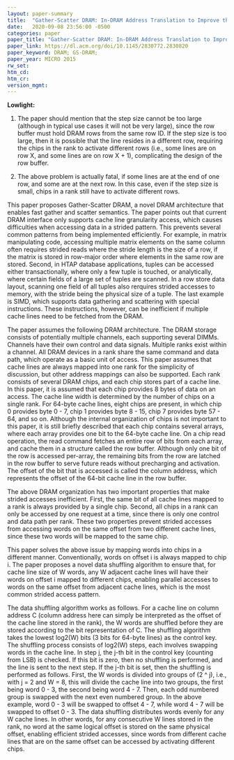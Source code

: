 ```yaml
---
layout: paper-summary
title:  "Gather-Scatter DRAM: In-DRAM Address Translation to Improve the Spatial Locality of Non-unit Strided Accesses"
date:   2020-09-08 23:56:00 -0500
categories: paper
paper_title: "Gather-Scatter DRAM: In-DRAM Address Translation to Improve the Spatial Locality of Non-unit Strided Accesses"
paper_link: https://dl.acm.org/doi/10.1145/2830772.2830820
paper_keyword: DRAM; GS-DRAM; 
paper_year: MICRO 2015
rw_set:
htm_cd:
htm_cr:
version_mgmt:
---
```


**Lowlight:**

1. The paper should mention that the step size cannot be too large (although in typical use cases it will not be
   very large), since the row buffer must hold DRAM rows from the same row ID. If the step size is too large,
   then it is possible that the line resides in a different row, requiring the chips in the rank to activate different
   rows (i.e., some lines are on row X, and some lines are on row X + 1), complicating the design of the row buffer.

2. The above problem is actually fatal, if some lines are at the end of one row, and some are at the next row. In this
   case, even if the step size is small, chips in a rank still have to activate different rows.

This paper proposes Gather-Scatter DRAM, a novel DRAM architecture that enables fast gather and scatter semantics.
The paper points out that current DRAM interface only supports cache line granularity access, which causes difficulties
when accessing data in a strided pattern. This prevents several common patterns from being implemented efficiently.
For example, in matrix manipulating code, accessing multiple matrix elements on the same column often requires strided 
reads where the stride length is the size of a row, if the matrix is stored in row-major order where elements in the 
same row are stored. Second, in HTAP database applications, tuples can be accessed either transactionally,
where only a few tuple is touched, or analytically, where certain fields of a large set of tuples are scanned. In a row 
store data layout, scanning one field of all tuples also rerquires strided accesses to memory, with the stride being the 
physical size of a tuple. 
The last example is SIMD, which supports data gathering and scattering with special instructions. These instructions,
however, can be inefficient if multiple cache lines need to be fetched from the DRAM.

The paper assumes the following DRAM architecture. The DRAM storage consists of potentially multiple channels,
each supporting several DIMMs. Channels have their own control and data signals. Multiple ranks exist within a channel.
All DRAM devices in a rank share the same command and data path, which operate as a basic unit of access.
This paper assumes that cache lines are always mapped into one rank for the simplicity of discussion, but other address
mappings can also be supported.
Each rank consists of several DRAM chips, and each chip stores part of a cache line. In this paper, it is assumed that
each chip provides 8 bytes of data on an access. The cache line width is determined by the number of chips on a single 
rank. For 64-byte cache lines, eight chips are present, in which chip 0 provides byte 0 - 7, chip 1 provides byte 8 - 15,
chip 7 provides byte 57 - 64, and so on. 
Although the internal organization of chips is not important to this paper, it is still briefly described that each
chip contains several arrays, where each array provides one bit to the 64-byte cache line.
On a chip read operation, the read command fetches an entire row of bits from each array, and cache them in a structure
called the row buffer. Although only one bit of the row is accessed per-array, the remaining bits from the row are latched
in the row buffer to serve future reads without precharging and activation. The offset of the bit that is accessed is 
called the column address, which represents the offset of the 64-bit cache line in the row buffer.

The above DRAM organization has two important properties that make strided accesses inefficient. 
First, the same bit of all cache lines mapped to a rank is always provided by a single chip. Second, all chips in a rank 
can only be accessed by one request at a time, since there is only one control and data path per rank. 
These two properties prevent strided accesses from accessing words on the same offset from two different cache lines,
since these two words will be mapped to the same chip.

This paper solves the above issue by mapping words into chips in a different manner. Conventionally, words on offset i
is always mapped to chip i. The paper proposes a novel data shuffling algorithm to ensure that, for cache line size 
of W words, any W adjacent cache lines will have their words on offset i mapped to different chips, enabling parallel
accesses to words on the same offset from adjacent cache lines, which is the most common strided access pattern.

The data shuffling algorithm works as follows. For a cache line on column address C (column address here can simply be 
interpreted as the offset of the cache line stored in the rank), the W words are shuffled before they are stored according
to the bit representation of C. The shuffling algorithm takes the lowest log2(W) bits (3 bits for 64-byte lines) as the 
control key. The shuffling process consists of log2(W) steps, each involves swapping words in the cache line. 
In step j, the j-th bit in the control key (counting from LSB) is checked. If this bit is zero, then no shuffling is 
performed, and the line is sent to the next step. If the j-th bit is set, then the shuffling is performed as follows.
First, the W words is divided into groups of (2 ^ j), i.e., with j = 2 and W = 8, this will divide the cache line into
two groups, the first being word 0 - 3, the second being word 4 - 7. Then, each odd numbered group is swapped with the 
next even numbered group. In the above example, word 0 - 3 will be swapped to offset 4 - 7, while word 4 - 7 will be 
swapped to offset 0 - 3.
The data shuffling distributes words evenly for any W cache lines. In other words, for any consecutive W lines stored
in the rank, no word at the same logical offset is stored on the same physical offset, enabling efficient strided accesses,
since words from different cache lines that are on the same offset can be accessed by activating different chips.